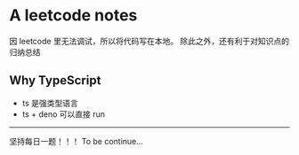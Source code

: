 # A leetcode notes

因 leetcode 里无法调试，所以将代码写在本地。
除此之外，还有利于对知识点的归纳总结

## Why TypeScript

* ts 是强类型语言
* ts + deno 可以直接 run

---

坚持每日一题！！！
To be continue...

